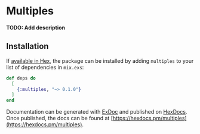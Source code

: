 # Multiples

**TODO: Add description**

## Installation

If [available in Hex](https://hex.pm/docs/publish), the package can be installed
by adding `multiples` to your list of dependencies in `mix.exs`:

```elixir
def deps do
  [
    {:multiples, "~> 0.1.0"}
  ]
end
```

Documentation can be generated with [ExDoc](https://github.com/elixir-lang/ex_doc)
and published on [HexDocs](https://hexdocs.pm). Once published, the docs can
be found at [https://hexdocs.pm/multiples](https://hexdocs.pm/multiples).


